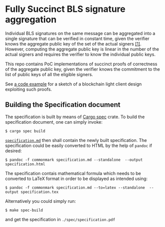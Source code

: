 # Fully Succinct BLS signature aggregation

Individual BLS signatures on the same message can be aggregated into a single signature
that can be verified in constant time, given the verifier knows the aggregate public key of the set of the actual signers [[1]](https://eprint.iacr.org/2018/483). 
However, computing the aggregate public key is linear in the number of the actual signers
and requires the verifier to know the individual public keys.

This repo contains PoC implementations of succinct proofs of correctness of the aggregate public key,
given the verifier knows the commitment to the list of public keys of all the eligible signers.

See [a code example](bw6/examples/recursive.rs) for a sketch of a blockchain light client design exploiting such proofs.

## Building the Specification document

The specification is built by means of [Cargo spec](https://crates.io/crates/cargo-spec) crate. To build the specification document, one can simply invoke:
```
$ cargo spec build
```
[`specification.md`](./specification.md) then shall contain the newly built specification. The specification could be easily converted to HTML by the help of `pandoc` if desired:
```
$ pandoc -f commonmark specification.md --standalone  --output specification.html 
```
The specification contais mathematical formula which needs to be converted to LaTeX format in order to be displayed as intended using:
```
$ pandoc -f commonmark specification.md --to=latex --standalone  --output specification.tex 
```
Alternatively you could simply run:
```
$ make spec-build
```
and get the specification in `./spec/specification.pdf`
